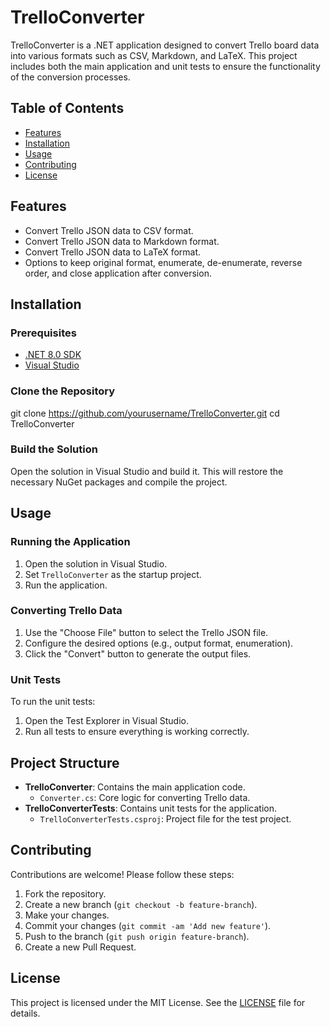 # TrelloConverter

TrelloConverter is a .NET application designed to convert Trello board data into various formats such as CSV, Markdown, and LaTeX. This project includes both the main application and unit tests to ensure the functionality of the conversion processes.

## Table of Contents

- [Features](#features)
- [Installation](#installation)
- [Usage](#usage)
- [Contributing](#contributing)
- [License](#license)

## Features

- Convert Trello JSON data to CSV format.
- Convert Trello JSON data to Markdown format.
- Convert Trello JSON data to LaTeX format.
- Options to keep original format, enumerate, de-enumerate, reverse order, and close application after conversion.

## Installation

### Prerequisites

- [.NET 8.0 SDK](https://dotnet.microsoft.com/download/dotnet/8.0)
- [Visual Studio](https://visualstudio.microsoft.com/)

### Clone the Repository

git clone https://github.com/yourusername/TrelloConverter.git cd TrelloConverter


### Build the Solution

Open the solution in Visual Studio and build it. This will restore the necessary NuGet packages and compile the project.

## Usage

### Running the Application

1. Open the solution in Visual Studio.
2. Set `TrelloConverter` as the startup project.
3. Run the application.

### Converting Trello Data

1. Use the "Choose File" button to select the Trello JSON file.
2. Configure the desired options (e.g., output format, enumeration).
3. Click the "Convert" button to generate the output files.

### Unit Tests

To run the unit tests:

1. Open the Test Explorer in Visual Studio.
2. Run all tests to ensure everything is working correctly.

## Project Structure

- **TrelloConverter**: Contains the main application code.
  - `Converter.cs`: Core logic for converting Trello data.
- **TrelloConverterTests**: Contains unit tests for the application.
  - `TrelloConverterTests.csproj`: Project file for the test project.

## Contributing

Contributions are welcome! Please follow these steps:

1. Fork the repository.
2. Create a new branch (`git checkout -b feature-branch`).
3. Make your changes.
4. Commit your changes (`git commit -am 'Add new feature'`).
5. Push to the branch (`git push origin feature-branch`).
6. Create a new Pull Request.

## License

This project is licensed under the MIT License. See the [LICENSE](LICENSE) file for details.
